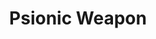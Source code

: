 ---
title: "Psionic Weapon"

feat:
  types: ["Psionic"]
  description: |
    You can charge your melee weapon with additional damage potential.
  prerequisite: |
    Str 13.
  benefit: |
    To use this feat, you must expend your psionic focus.

    Your attack with a melee weapon deals an extra 2d6 points of damage. You must decide whether or not to use this feat prior to making an attack. If your attack misses, you still expend your psionic focus.
---